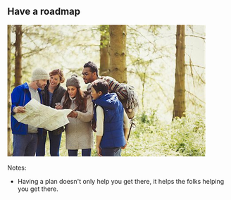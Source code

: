 ##  Have a roadmap
<img class="r-stretch" src="resources/mappeople.jpeg">

Notes: 
- Having a plan doesn't only help you get there, it helps the folks helping you get there.



